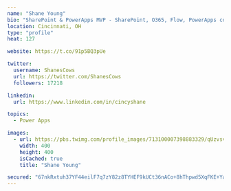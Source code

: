 ```yaml
---
name: "Shane Young"
bio: "SharePoint & PowerApps MVP - SharePoint, O365, Flow, PowerApps consulting? @PowerApps911 | Pure Snark? You found it."
location: Cincinnati, OH
type: "profile"
heat: 127

website: https://t.co/91p5BQ3pUe

twitter:
  username: ShanesCows
  url: https://twitter.com/ShanesCows
  followers: 17218

linkedin:
  url: https://www.linkedin.com/in/cincyshane

topics:
  - Power Apps

images:
  - url: https://pbs.twimg.com/profile_images/713100007398883329/qUzvsvQ3_400x400.jpg
    width: 400
    height: 400
    isCached: true
    title: "Shane Young"

secured: "67nkRxtuh37YF44eilF7q7zY82z8TYHEF9kUCt36nACo+8hThpwd5XqFKE+YaEK8zDl3U+wUfB1+q8egGVQT2PTPbjgPW2s+MTJ1gyv8xjnXe76EVjg5z+WLxBYB70Nv9UYrp3A+8wV25u7PLtyLsKloAH0skD2PaO4O3CNtNUtuLruN6gYxslJtholO5dzWohSY02iaEC+z5fDjS6sUpL9KFBifCLCFrEVhsH7ANdIMlzELTTECC4Hj32EMcW1+NaKk7M8VzcXMWqzM/yozXxKoopg0tc8UoZjg0V6+87QIiu2R0bC2l6nz+CVU5zKCG+dp+Tk6+M97yd/H1HP98hCRocOhUEvGbl7R0ZR7eDX0L8N/Us45g6L724CL+dQCbfB5beOfaJJkfhe1Pr8TaAMgpw0hquLxFJPmxUuCEZg=;oh/Oijw3JcWf//gwABVupw=="
---
```


